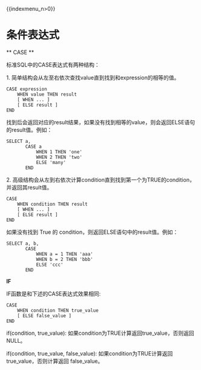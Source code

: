 {{indexmenu_n>0}}

# 条件表达式

\*\* CASE \*\*

标准SQL中的CASE表达式有两种结构：

1\. 简单结构会从左至右依次查找value直到找到和expression的相等的值。

    CASE expression
        WHEN value THEN result
        [ WHEN ... ]
        [ ELSE result ]
    END

找到后会返回对应的result结果，如果没有找到相等的value，则会返回ELSE语句的result值。例如：

    SELECT a,
           CASE a
               WHEN 1 THEN 'one'
               WHEN 2 THEN 'two'
               ELSE 'many'
           END

2\. 高级结构会从左到右依次计算condition直到找到第一个为TRUE的condition，并返回其result值。

    CASE
        WHEN condition THEN result
        [ WHEN ... ]
        [ ELSE result ]
    END

如果没有找到 True 的 condition，则返回ELSE语句中的result值。例如：

    SELECT a, b,
           CASE
               WHEN a = 1 THEN 'aaa'
               WHEN b = 2 THEN 'bbb'
               ELSE 'ccc'
           END

**IF**

IF函数是和下述的CASE表达式效果相同:

    CASE
        WHEN condition THEN true_value
        [ ELSE false_value ]
    END

if(condition, true\_value): 如果condition为TRUE计算返回true\_value，否则返回NULL。

if(condition, true\_value, false\_value): 如果condition为TRUE计算返回
true\_value，否则计算返回 false\_value。
